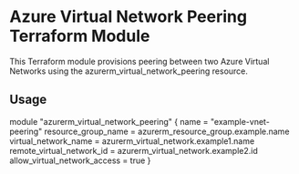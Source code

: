 # Azure Virtual Network Peering Terraform Module

This Terraform module provisions peering between two Azure Virtual Networks using the azurerm_virtual_network_peering resource.

## Usage

module "azurerm_virtual_network_peering"  {
  name                         = "example-vnet-peering"
  resource_group_name          = azurerm_resource_group.example.name
  virtual_network_name         = azurerm_virtual_network.example1.name
  remote_virtual_network_id    = azurerm_virtual_network.example2.id
  allow_virtual_network_access = true
}
